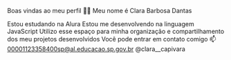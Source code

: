 Boas vindas ao meu perfil 💙💙
Meu nome é Clara Barbosa Dantas

Estou estudando na Alura
Estou me desenvolvendo na linguagem JavaScript
Utilizo esse espaço para minha organização e compartilhamento dos meu projetos desenvolvidos
Você pode entrar em contato comigo 📫
00001123358400sp@al.educacao.sp.gov.br
@clara__capivara
